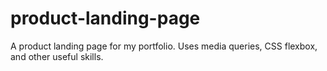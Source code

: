 # product-landing-page
A product landing page for my portfolio. Uses media queries, CSS flexbox, and other useful skills.

